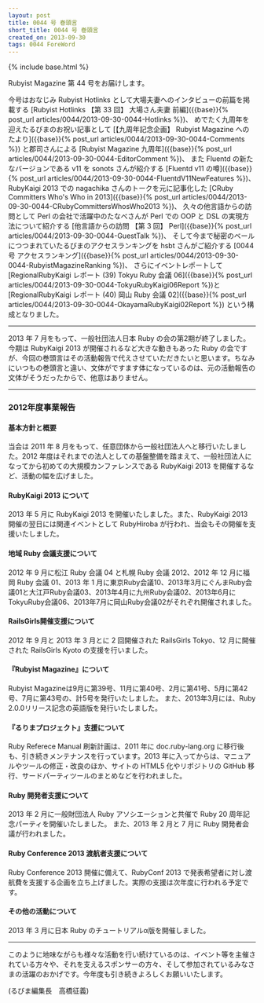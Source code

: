 ```yaml
---
layout: post
title: 0044 号 巻頭言
short_title: 0044 号 巻頭言
created_on: 2013-09-30
tags: 0044 ForeWord
---
```

{% include base.html %}


Rubyist Magazine 第 44 号をお届けします。

今号はおなじみ Rubyist Hotlinks として大場夫妻へのインタビューの前篇を掲載する
[Rubyist Hotlinks 【第 33 回】 大場さん夫妻 前編]({{base}}{% post_url articles/0044/2013-09-30-0044-Hotlinks %})、
めでたく九周年を迎えたるびまのお祝い記事として
[【九周年記念企画】 Rubyist Magazine へのたより]({{base}}{% post_url articles/0044/2013-09-30-0044-Comments %})
と郡司さんによる
[Rubyist Magazine 九周年]({{base}}{% post_url articles/0044/2013-09-30-0044-EditorComment %})、
また Fluentd の新たなバージョンである v11 を sonots さんが紹介する
[Fluentd v11 の噂]({{base}}{% post_url articles/0044/2013-09-30-0044-FluentdV11NewFeatures %})、
RubyKaigi 2013 での nagachika さんのトークを元に記事化した
[CRuby Committers Who's Who in 2013]({{base}}{% post_url articles/0044/2013-09-30-0044-CRubyCommittersWhosWho2013 %})、
久々の他言語からの訪問として Perl の会社で活躍中のたなべさんが Perl での OOP と DSL の実現方法について紹介する
[他言語からの訪問 【第 3 回】 Perl]({{base}}{% post_url articles/0044/2013-09-30-0044-GuestTalk %})、
そして今まで秘密のベールにつつまれていたるびまのアクセスランキングを hsbt さんがご紹介する
[0044 号 アクセスランキング]({{base}}{% post_url articles/0044/2013-09-30-0044-RubyistMagazineRanking %})、
さらにイベントレポートして
[RegionalRubyKaigi レポート (39) Tokyu Ruby 会議 06]({{base}}{% post_url articles/0044/2013-09-30-0044-TokyuRubyKaigi06Report %})と
[RegionalRubyKaigi レポート (40) 岡山 Ruby 会議 02]({{base}}{% post_url articles/0044/2013-09-30-0044-OkayamaRubyKaigi02Report %})
という構成となりました。

----

2013 年 7 月をもって、一般社団法人日本 Ruby の会の第2期が終了しました。今期は RubyKaigi 2013 が開催されるなど大きな動きもあった Ruby の会ですが、今回の巻頭言はその活動報告で代えさせていただきたいと思います。ちなみにいつもの巻頭言と違い、文体がですます体になっているのは、元の活動報告の文体がそうだったからで、他意はありません。

----

### 2012年度事業報告

#### 基本方針と概要

当会は 2011 年 8 月をもって、任意団体から一般社団法人へと移行いたしました。2012 年度はそれまでの法人としての基盤整備を踏まえて、一般社団法人になってから初めての大規模カンファレンスである RubyKaigi 2013 を開催するなど、活動の幅を広げました。

#### RubyKaigi 2013 について

2013 年 5 月に RubyKaigi 2013 を開催いたしました。また、RubyKaigi 2013 開催の翌日には関連イベントとして RubyHiroba が行われ、当会もその開催を支援いたしました。

#### 地域 Ruby 会議支援について

2012 年 9 月に松江 Ruby 会議 04 と札幌 Ruby 会議 2012、2012 年 12 月に福岡 Ruby 会議 01、2013 年 1 月に東京Ruby会議10、2013年3月にぐんまRuby会議01と大江戸Ruby会議03、2013年4月に九州Ruby会議02、2013年6月にTokyuRuby会議06、2013年7月に岡山Ruby会議02がそれぞれ開催されました。

#### RailsGirls開催支援について

2012 年 9 月と 2013 年 3 月とに 2 回開催された RailsGirls Tokyo、12 月に開催された RailsGirls Kyoto の支援を行いました。

#### 『Rubyist Magazine』について

Rubyist Magazineは9月に第39号、11月に第40号、2月に第41号、5月に第42号、7月に第43号の、計5号を発行いたしました。
また、2013年3月には、Ruby 2.0.0リリース記念の英語版を発行いたしました。

#### 『るりまプロジェクト』支援について

Ruby Referece Manual 刷新計画は、2011 年に doc.ruby-lang.org に移行後も、引き続きメンテナンスを行っています。2013 年に入ってからは、マニュアルやツールの修正・改良のほか、サイトの HTML5 化やリポジトリの GitHub 移行、サードパーティツールのまとめなどを行われました。

#### Ruby 開発者支援について

2013 年 2 月に一般財団法人 Ruby アソシエーションと共催で Ruby 20 周年記念パーティを開催いたしました。
また、2013 年 2 月と 7 月に Ruby 開発者会議が行われました。

#### Ruby Conference 2013 渡航者支援について

Ruby Conference 2013 開催に備えて、RubyConf 2013 で発表希望者に対し渡航費を支援する企画を立ち上げました。実際の支援は次年度に行われる予定です。

#### その他の活動について

2013 年 3 月に日本 Ruby のチュートリアルα版を開催しました。

----

このように地味ながらも様々な活動を行い続けているのは、イベント等を主催されている方々や、それを支えるスポンサーの方々、そして参加されているみなさまの活躍のおかげです。今年度も引き続きよろしくお願いいたします。

(るびま編集長　高橋征義)



